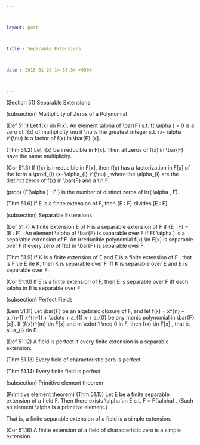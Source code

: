 ```yaml
---



layout: post



title : Separable Extensions



date : 2018-01-20 14:53:34 +0900



---
```


(Section 51) Separable Extensions

(subsection) Multiplicity of Zeros of a Polynomial

(Def 51.1) Let f(x) \in F[x]. An element \alpha of \bar{F} s.t. f( \alpha ) = 0 is a zero of f(x) of multiplicity \nu if \nu is the greatest integer s.t. (x- \alpha )^{\nu} is a factor of f(x) in \bar{F} [x].

(Thm 51.2) Let f(x) be irreducible in F[x]. Then all zeros of f(x) in \bar{F} have the same multiplicity.

(Cor 51.3) If f(x) is irreducible in F[x], then f(x) has a factorization in F[x] of the form a \prod_{i} (x- \alpha_{i} )^{\nu} , where the \alpha_{i} are the distinct zeros of f(x) in \bar{F} and a \in F.

(prop) {F(\alpha ) : F } is the number of distinct zeros of irr( \alpha , F).

(Thm 51.6) If E is a finite extension of F, then {E : F} divides [E : F].

(subsection) Separable Extensions

(Def 51.7) A finite Extension E of F is a separable extension of F if {E : F} = [E : F] . An element \alpha of \bar{F} is separable over F if F( \alpha ) is a separable extension of F. An irreducible polynomial f(x) \in F[x] is separable over F if every zero of f(x) in \bar{F} is separable over F.

(Thm 51.9) If K is a finite extension of E and E is a finite extension of F , that is F \le E \le K, then K is separable over F iff K is separable over E and E is separable over F.

(Cor 51.10) If E is a finite extension of F, then E is separable over F iff each \alpha in E is separable over F.

(subsection) Perfect Fields

(Lem 51.11) Let \bar{F} be an algebraic closure of F, and let f(x) = x^{n} + a_{n-1} x^{n-1} + \cdots + a_{1} x + a_{0} be any monic polynomial in \bar{F} [x] . If (f(x))^{m} \in F[x] and m \cdot 1 \neq 0 in F, then f(x) \in F[x] , that is, all a_{i} \in F.

(Def 51.12) A field is perfect if every finite extension is a separable extension.

(Thm 51.13) Every field of characteristic zero is perfect.

(Thm 51.14) Every finite field is perfect.

(subsection) Primitive element theorem

(Primitive element theorem) (Thm 51.15) Let E be a finite separable extension of a field F. Then there exists \alpha \in E s.t. F = F(\alpha) . (Such an element \alpha is a primitive element.)

 That is, a finite separable extension of a field is a simple extension.

(Cor 51.16) A finite extension of a field of characteristic zero is a simple extension.

